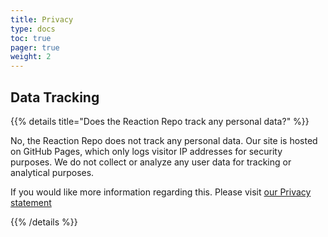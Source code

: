 ```yaml
---
title: Privacy
type: docs
toc: true
pager: true
weight: 2
---
```


## Data Tracking

{{% details title="Does the Reaction Repo track any personal data?" %}}

No, the Reaction Repo does not track any personal data. Our site is hosted on GitHub Pages, which only logs visitor IP addresses for security purposes. We do not collect or analyze any user data for tracking or analytical purposes.

If you would like more information regarding this. Please visit [our Privacy statement](https://cat-bounce.com/)

{{% /details %}}